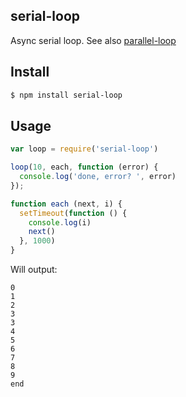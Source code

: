 ## serial-loop

Async serial loop. See also [parallel-loop](http://github.com/azer/parallel-loop)

## Install

```bash
$ npm install serial-loop
```

## Usage

```js
var loop = require('serial-loop')

loop(10, each, function (error) {
  console.log('done, error? ', error)
});

function each (next, i) {
  setTimeout(function () {
    console.log(i)
    next()
  }, 1000)
}
```

Will output:

```
0
1
2
3
3
4
5
6
7
8
9
end
```
